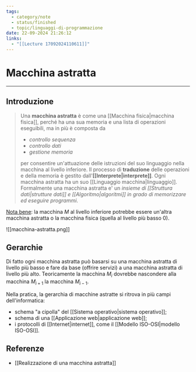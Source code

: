 ```yaml
---
tags:
  - category/note
  - status/finished
  - topic/linguaggi-di-programmazione
date: 22-09-2024 21:26:12
links:
  - "[[Lecture 17092024110611]]"
---
```

# Macchina astratta
---
## Introduzione
> Una **macchina astratta** è come una [[Macchina fisica|macchina fisica]], perché ha una sua memoria e una lista di operazioni eseguibili, ma in più è composta da
> - _controllo sequenza_
> - _controllo dati_
> - _gestione memoria_
> 
> per consentire un'attuazione delle istruzioni del suo linguaggio nella macchina al livello inferiore. Il processo di **traduzione** delle operazioni e della memoria è gestito dall'**[[Interprete|interprete]]**.
> Ogni macchina astratta ha un suo [[Linguaggio macchina|linguaggio]].
> Formalmente una macchina astratta e' un _insieme di [[Struttura dati|strutture dati]] e [[Algoritmo|algoritmi]] in grado di memorizzare ed eseguire programmi_.

<u>Nota bene</u>: la macchina $M$ al livello inferiore potrebbe essere un'altra macchina astratta o la macchina fisica (quella al livello più basso $0$).

![[macchina-astratta.png]]

## Gerarchie
Di fatto ogni macchina astratta può basarsi su una macchina astratta di livello più basso e fare da base (offrire servizi) a una macchina astratta di livello più alto. Teoricamente la macchina $M_{i}$ dovrebbe nascondere alla macchina $M_{i+1}$ la macchina $M_{i-1}$.

Nella pratica, la gerarchia di macchine astratte si ritrova in più campi dell'informatica:
- schema "a cipolla" del [[Sistema operativo|sistema operativo]];
- schema di una [[Applicazione web|applicazione web]];
- i protocolli di [[Internet|internet]], come il [[Modello ISO-OSI|modello ISO-OSI]].

## Referenze
- [[Realizzazione di una macchina astratta]]
